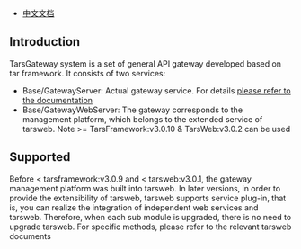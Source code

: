- [中文文档](Gateway.md)

## Introduction

TarsGateway system is a set of general API gateway developed based on tar framework. It consists of two services:

- Base/GatewayServer: Actual gateway service. For details [please refer to the documentation](./README.md)
- Base/GatewayWebServer: The gateway corresponds to the management platform, which belongs to the extended service of tarsweb. Note >= TarsFramework:v3.0.10 & TarsWeb:v3.0.2 can be used

## Supported

Before < tarsframework:v3.0.9 and < tarsweb:v3.0.1, the gateway management platform was built into tarsweb. In later versions, in order to provide the extensibility of tarsweb, tarsweb supports service plug-in, that is, you can realize the integration of independent web services and tarsweb. Therefore, when each sub module is upgraded, there is no need to upgrade tarsweb. For specific methods, please refer to the relevant tarsweb documents
